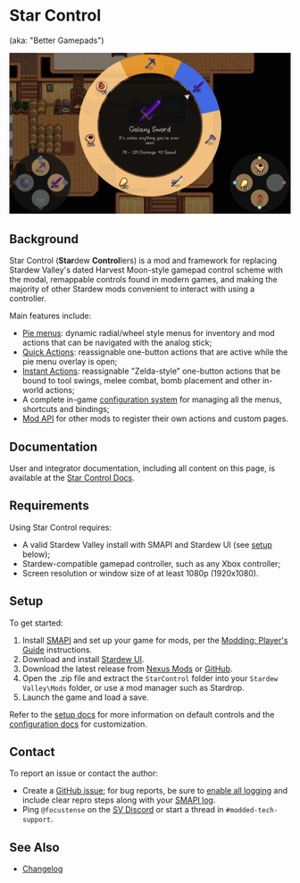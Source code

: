 # Star Control

(aka: "Better Gamepads")

![Full overlay screenshot](docs/images/screenshot-controller-overlay.png)

## Background

Star Control (**Star**dew **Control**lers) is a mod and framework for replacing Stardew Valley's dated Harvest Moon-style gamepad control scheme with the modal, remappable controls found in modern games, and making the majority of other Stardew mods convenient to interact with using a controller.

Main features include:
- [Pie menus](https://focustense.github.io/StardewControllers/controller-hud/#pie-menus): dynamic radial/wheel style menus for inventory and mod actions that can be navigated with the analog stick;
- [Quick Actions](https://focustense.github.io/StardewControllers/controller-hud/#quick-actions): reassignable one-button actions that are active while the pie menu overlay is open;
- [Instant Actions](https://focustense.github.io/StardewControllers/instant-actions/): reassignable "Zelda-style" one-button actions that be bound to tool swings, melee combat, bomb placement and other in-world actions;
- A complete in-game [configuration system](https://focustense.github.io/StardewControllers/configuration/) for managing all the menus, shortcuts and bindings;
- [Mod API](https://focustense.github.io/StardewControllers/api/) for other mods to register their own actions and custom pages.

## Documentation

User and integrator documentation, including all content on this page, is available at the [Star Control Docs](https://focustense.github.io/StardewControllers/).

## Requirements

Using Star Control requires:

- A valid Stardew Valley install with SMAPI and Stardew UI (see [setup](#setup) below);
- Stardew-compatible gamepad controller, such as any Xbox controller;
- Screen resolution or window size of at least 1080p (1920x1080).

## Setup

To get started:

1. Install [SMAPI](https://smapio.io) and set up your game for mods, per the [Modding: Player's Guide](https://stardewvalleywiki.com/Modding:Player_Guide/Getting_Started) instructions.
2. Download and install [Stardew UI](https://github.com/focustense/StardewUI/releases).
3. Download the latest release from [Nexus Mods](https://www.nexusmods.com/stardewvalley/mods/25257) or [GitHub](https://github.com/focustense/StardewControllers/releases).
4. Open the .zip file and extract the `StarControl` folder into your `Stardew Valley\Mods` folder, or use a mod manager such as Stardrop.
5. Launch the game and load a save.

Refer to the [setup docs](https://focustense.github.io/StardewControllers/#setup) for more information on default controls and the [configuration docs](https://focustense.github.io/StardewControllers/configuration/) for customization.

## Contact

To report an issue or contact the author:

* Create a [GitHub issue](https://github.com/focustense/StardewControllers/issues); for bug reports, be sure to [enable all logging](https://focustense.github.io/StardewControllers/configuration/#debug) and include clear repro steps along with your [SMAPI log](https://smapi.io/log).
* Ping `@focustense` on the [SV Discord](https://discord.com/invite/stardewvalley) or start a thread in `#modded-tech-support`.

## See Also

* [Changelog](CHANGELOG.md)
